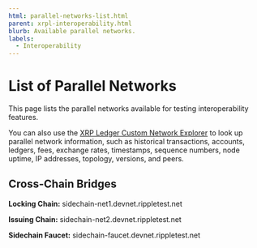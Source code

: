 ```yaml
---
html: parallel-networks-list.html
parent: xrpl-interoperability.html
blurb: Available parallel networks.
labels:
  - Interoperability
---
```

# List of Parallel Networks

This page lists the parallel networks available for testing interoperability features.

You can also use the [XRP Ledger Custom Network Explorer](https://custom.xrpl.org/) to look up parallel network information, such as historical transactions, accounts, ledgers, fees, exchange rates, timestamps, sequence numbers, node uptime, IP addresses, topology, versions, and peers.


## Cross-Chain Bridges

**Locking Chain:** sidechain-net1.devnet.rippletest.net

**Issuing Chain:** sidechain-net2.devnet.rippletest.net

**Sidechain Faucet:** sidechain-faucet.devnet.rippletest.net
